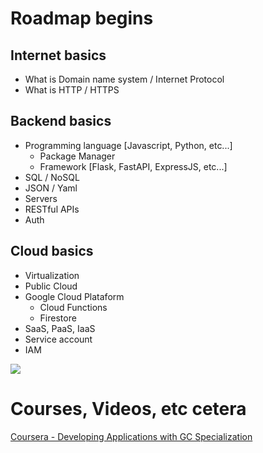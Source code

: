 # Roadmap begins

## Internet basics
- What is Domain name system / Internet Protocol
- What is HTTP / HTTPS


## Backend basics
- Programming language [Javascript, Python, etc...]
    - Package Manager
    - Framework [Flask, FastAPI, ExpressJS, etc...]
- SQL / NoSQL
- JSON / Yaml
- Servers
- RESTful APIs
- Auth


## Cloud basics

- Virtualization
- Public Cloud
- Google Cloud Plataform
    - Cloud Functions
    - Firestore
- SaaS, PaaS, IaaS
- Service account
- IAM

<img src="./assets/Cloud_computing.svg">



# Courses, Videos, etc cetera

[Coursera - Developing Applications with GC Specialization](https://www.coursera.org/specializations/developing-apps-gcp?isNewUser=true&ranEAID=JVFxdTr9V80&ranMID=40328&ranSiteID=JVFxdTr9V80-HKYvj9aC_ijsIcICGNJnaQ&siteID=JVFxdTr9V80-HKYvj9aC_ijsIcICGNJnaQ&utm_campaign=JVFxdTr9V80&utm_content=10&utm_medium=partners&utm_source=linkshare)
[]()